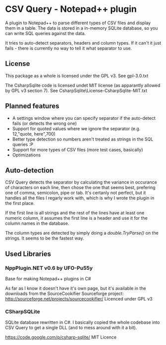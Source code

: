 CSV Query - Notepad++ plugin
============================

A plugin to Notepad++ to parse different types of CSV files and display them in a table.
The data is stored in a in-memory SQLite database, so you can write SQL queries against the data.

It tries to auto-detect separators, headers and column types. If it can't it just fails - there is currently no way to tell it what separator to use.

License
-------
This package as a whole is licensed under the GPL v3. See gpl-3.0.txt

The CsharpSqlite code is licensed undet MIT license (as apparantly allowed by GPL v3 section 7). See CsharpSqlite\License-CsharpSqlite-MIT.txt


Planned features
----------------

* A settings window where you can specify separator if the auto-detect fails (or detects the wrong one)
* Support for quoted values where we ignore the separator (e.g. 12,"quote, here",700)
* Better type detection so numbers aren't treated as strings in the SQL queries :P
* Support for more types of CSV files (more test cases, basically)
* Optimizations

Auto-detection
--------------

CSV Query detects the separator by calculating the variance in occurance of characters on each line, then chose the one that seems best, prefering one of comma, semicolon, pipe or tab. It's certanly not perfect, but it handles all the files I regarly work with, which is why I wrote the plugin in the first place.

If the first line is all strings and the rest of the lines have at least one numeric column, it assumes the first line is a header and use it for the column names in the database.

The column types are detected by simply doing a *double.TryParse()* on the strings. It seems to be the fastest way.

Used Libraries
--------------

### NppPlugin.NET v0.6 by UFO-Pu55y

Base for making Notepad++ plugins in C#

As far as I know it doesn't have it's own page, but it's available in the downloads from the SourceCookifier Sourceforge project:
http://sourceforge.net/projects/sourcecookifier/
Licenced under GPL v3


### CSharpSQLite

SQLite database rewritten in C#.
I basically copied the whole codebase into CSV Query to get a single DLL (and to mess around with it a bit).

https://code.google.com/p/csharp-sqlite/
MIT Licence